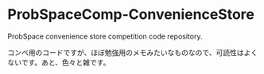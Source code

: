 # ProbSpaceComp-ConvenienceStore
ProbSpace convenience store competition code repository.

コンペ用のコードですが、ほぼ勉強用のメモみたいなものなので、可読性はよくないです。あと、色々と雑です。
